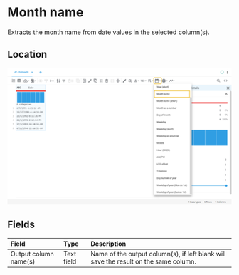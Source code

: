 # Month name
Extracts the month name from date values in the selected column(s).
## Location
![Month name on the interface](../../docs/screenshots/location/date_extract_month.png)
## Fields
| Field | Type | Description |
| :--- | :--- | :--- |
| Output column name(s) | Text field | Name of the output column(s), if left blank will save the result on the same column. |